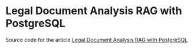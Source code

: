 # Legal Document Analysis RAG with PostgreSQL

Source code for the article [Legal Document Analysis RAG with PostgreSQL](https://rodrigobaron.com/posts/legal-document-analysis-rag-postgres)

